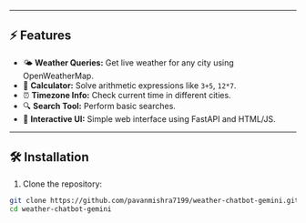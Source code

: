 
---

## ⚡ Features

- 🌤 **Weather Queries:** Get live weather for any city using OpenWeatherMap.  
- 🧮 **Calculator:** Solve arithmetic expressions like `3+5`, `12*7`.  
- ⏰ **Timezone Info:** Check current time in different cities.  
- 🔍 **Search Tool:** Perform basic searches.  
- 💬 **Interactive UI:** Simple web interface using FastAPI and HTML/JS.

---

## 🛠️ Installation

1. Clone the repository:

```bash
git clone https://github.com/pavanmishra7199/weather-chatbot-gemini.git
cd weather-chatbot-gemini
